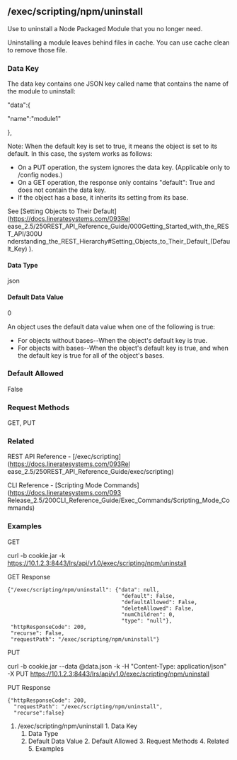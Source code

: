 ## /exec/scripting/npm/uninstall

Use to uninstall a Node Packaged Module that you no longer need.

Uninstalling a module leaves behind files in cache. You can use cache clean to
remove those file.

### Data Key

The data key contains one JSON key called name that contains the name of the
module to uninstall:

"data":{

"name":"module1"

},

Note: When the default key is set to true, it means the object is set to its
default. In this case, the system works as follows:

  * On a PUT operation, the system ignores the data key. (Applicable only to /config nodes.)
  * On a GET operation, the response only contains "default": True and does not contain the data key.
  * If the object has a base, it inherits its setting from its base.

See [Setting Objects to Their Default](https://docs.lineratesystems.com/093Rel
ease_2.5/250REST_API_Reference_Guide/000Getting_Started_with_the_REST_API/300U
nderstanding_the_REST_Hierarchy#Setting_Objects_to_Their_Default_(Default_Key)
).

#### Data Type

json

#### Default Data Value

0

An object uses the default data value when one of the following is true:

  * For objects without bases--When the object's default key is true.
  * For objects with bases--When the object's default key is true, and when the default key is true for all of the object's bases.

### Default Allowed

False

### Request Methods

GET, PUT

### Related

REST API Reference - [/exec/scripting](https://docs.lineratesystems.com/093Rel
ease_2.5/250REST_API_Reference_Guide/exec/scripting)

CLI Reference - [Scripting Mode Commands](https://docs.lineratesystems.com/093
Release_2.5/200CLI_Reference_Guide/Exec_Commands/Scripting_Mode_Commands)

### Examples

GET

curl -b cookie.jar -k
https://10.1.2.3:8443/lrs/api/v1.0/exec/scripting/npm/uninstall

GET Response

    
    {"/exec/scripting/npm/uninstall": {"data": null,
                                        "default": False,
                                        "defaultAllowed": False,
                                        "deleteAllowed": False,
                                        "numChildren": 0,
                                        "type": "null"},
     "httpResponseCode": 200,
     "recurse": False,
     "requestPath": "/exec/scripting/npm/uninstall"}
    

PUT

curl -b cookie.jar --data @data.json -k -H "Content-Type: application/json" -X
PUT https://10.1.2.3:8443/lrs/api/v1.0/exec/scripting/npm/uninstall

PUT Response

    
    {"httpResponseCode": 200,
      "requestPath": "/exec/scripting/npm/uninstall",
      "recurse":false}
    

  1. /exec/scripting/npm/uninstall
    1. Data Key
      1. Data Type
      2. Default Data Value
    2. Default Allowed
    3. Request Methods
    4. Related
    5. Examples

